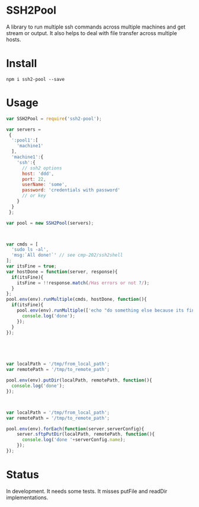 # SSH2Pool

A library to run multiple ssh commands across multiple machines and get stream or output.
It also helps to deal with file transfer across multiple hosts.

# Install

```npm i ssh2-pool --save```

# Usage

```js
var SSH2Pool = require('ssh2-pool');

var servers = 
 {
  ':pool1':[
    'machine1'
  ],
  'machine1':{
    'ssh':{
      // ssh2 options
      host: 'ddd',
      port: 22,
      userName: 'some',
      password: 'credentials with password'
      // or key
    }
  }
 };

var pool = new SSH2Pool(servers);



var cmds = [
  'sudo ls -al',
  'msg:`All done!`' // see cmp-202/ssh2shell
];
var itsFine = true;
var hostDone = function(server, response){
  if(itsFine){
    itsFine = !!response.match(/Has errors or not ?/);
  }
};
pool.env(env).runMultiple(cmds, hostDone, function(){
  if(itsFine){
    pool.env(env).runMultiple(['echo "do something else because its fine"'], function(){
      console.log('done');
    });
  }
});





var localPath = '/tmp/from_local_path';
var remotePath = '/tmp/to_remote_path';

pool.env(env).putDir(localPath, remotePath, function(){
  console.log('done');
});



var localPath = '/tmp/from_local_path';
var remotePath = '/tmp/to_remote_path';

pool.env(env).forEach(function(server,serverConfig){
    server.sftpPutDir(localPath, remotePath, function(){
      console.log('done '+serverConfig.name);
    });
});
```

# Status

In development. It needs some tests. It misses putFile and readDir implementations.